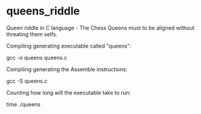 # queens_riddle
Queen riddle in C language - The Chess Queens must to be aligned without threating them selfs.


Compiling generating executable called "queens":

gcc -o queens queens.c

Compiling generating the Assemble instructions:

gcc -S queens.c

Counting how long will the executable take to run:

time ./queens
